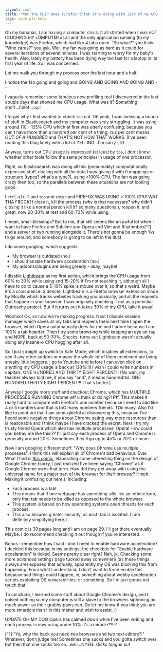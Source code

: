 ```yaml
---
layout: post
title: "Wat the FLIP does Firefox think it's doing with 138% of my CPU power?!"
tags: code plz-help
---
```


Oh my bananas, I am having a computer crisis. It all started when I was nOT tOUCHING mY cOMPUTER at all and the only application running (to my knowledge) was Firefox, which had like 4 tabs open. "So what?" you think. "Who cares?" you ask. Well, my fan was going as hard as it could for several iterations of several minutes. I was starting to worry for my baby's health.<!--more--> Also, lately my battery has been dying way too fast for a laptop in its first year of life. So I was concerned.

Let me walk you through my process over the last hour and a half.

I notice the fan going and going and GOING AND GOING AND GOING AND --

I vaguely remember some fabulous new profiling tool I discovered in the last couple days that showed me CPU usage. What was it? Something short...hblot...`top`!

I forget why I first wanted to check `top` out. Oh yeah, I was indexing a bunch of stuff in Elasticsearch and my computer was srsly struggling. It was using around 110 - 135% CPU which at first was utterly confusing, because you can't have more than a hundred per cent of a thing, cuz _per cent_ means _OUT OF A HUNDRED_ and THAT'S NOT HOW THAT WORKS. (I've been reading this blog lately with a lot of YELLING...I'm sorry :,D)

Anyway, turns out CPU usage is expressed (at least by `top`, I don't know whether other tools follow the same principle) in usage of one processor. 

Right, so Elasticsearch was doing all this (presumably) computationally expensive stuff, dealing with all the data I was giving it with 0 mappings or structure (types? what's a type?), using >100% CPU. The fan was going crazy then too, so the parallels between these situations are not looking good.

I `ctrl-alt-T` and `top` and `enter` and FIREFOX WAS USING > 100% CPU! WAT THA FROCK! I close it, kill the process (why is that necessary? why didn't closing it like a normal person kill it? so many questions.), reopen it, and great, now 20-30% at rest and 60-70% while using. 

I mean, small blessings? But to me, that still seems like an awful lot when I want to have Firefox and Sublime and Opera and Vim and Rhythmbox[^1] and a server or two running alongside it. There's not gonna be enough %s to go around, and somebody is going to be left in the dust.

I do some googling, which suggests:

- My browser is outdated (no.)
- I should enable hardware acceleration (no.)
- My addons/plugins are being greedy - okay, maybe!

I disable [Lightbeam](https://www.mozilla.org/en-US/lightbeam/) as my first action, which brings the CPU usage from 60% to 30% while using and 15-20% if I'm not touching it, although all I have to do to cause a 5-10% spike is mouse over it, so that's weird. Maybe it's a coincidence. Sidenote, Lightbeam is a Firefox browser extension made by Mozilla which tracks websites tracking you basically, and all the requests that happen in your browser. I was originally checking it out as a potential Outreachy project. But if it turns out it takes 30% of my CPU, take it away!

Woohoo! Ok, so now we're making progress. Next I disable session manager which saves all my tabs and reopens them next time I open the browser, which Opera automatically does for me and I adore because I am 100% a tab hoarder. Then I try some browsing while keeping an eye on `top` and NOPE, back at 50-70%. Shucks, turns out Lightbeam wasn't actually doing any insane-o CPU hogging after all.

So I just straight up switch to Safe Mode, which disables all extensions, to see if any other addons or maybe the whole lot of them combined are being sneaky little buggers. I go to Youtube and before I can even click on anything my CPU usage is back at 138%!!!! I wish I could write numbers in capitals. ONE HUNDRED AND THIRTY EIGHT PERCENT!! (No wait, my teacher always told me, if you say "and", it means hundredths. ONE HUNDRED THIRTY EIGHT PERCENT!!! That's better.) 

Anyway I google more stuff and checkout Chrome, which has MULTIPLE PROCESSES RUNNING Chrome wtf u think ur doing?! Pff. This makes it really hard to compare with Firefox's one number because I need to add like 4 or 5 numbers and that is toO many numbers friends. TOo many. Also I'd like to point out that I am semi-gleeful at discovering this, because I've heard some negative things about Chrome eating way more resources than is reasonable and I think maybe I have cracked the secret. Next I try my trusty friend Opera which also has multiple processes! Opera! How could you betray me like this!?? I'll just say each process of Opera and Chrome is generally around 20%. Sometimes they'll go up to 45% or 70% or more.

Now I am googling different stuff: "Why does Chrome use multiple processes". I think this will explain all of Chrome's bad behaviour. Ever. What I find is [this comic](https://www.google.com/googlebooks/chrome/), elaborating some interesting thing on the design of Google Chrome (sorry, I just realized I've been saying "Chrome" as if Google Chrome owns that term. How did they get away with using the universal name for a major part of the browser for _their_ browser? Hmph. Making it confusing out here.), including:

- Each process is a tab!
- This means that if one webpage has something silly like an infinite loop, only that tab needs to be killed as opposed to the whole browser.
- This system is based on how operating systems open threads for each process.
- This also ensures greater security, as each tab is isolated. (I am definitely simplifying here.)

This comic is 39 pages long and I am on page 29. I'll get there eventually. Maybe. I do recommend checking it out though if you're interested.

Bonus - remember how I said I don't need to enable hardware acceleration? I decided this because in my settings, the checkbox for "Enable hardware acceleration" is ticked. Seems pretty clear right? Nah, jk. Checking some more advanced settings page tucked away somewhere (as these things always are) exposed that actually, apparently my OS was blocking this from happening. From what I understand, I don't want to force enable this because bad things could happen, ie, something about webby acceleration scripts exploiting OS vulnerabilities, or something. So I'm just gonna not touch that.

To conclude, I learned some stuff about Google Chrome's design, and I solved nothing so my computer is still a slave to the browsers siphoning as much power as their grubby paws can. Do let me know if you think you are more smarticle than I in this matter and wish to assist. :)

UPDATE OH MY DOG Opera has calmed down while I've been writing and each process is now using under 10% it's a miracle??!!?


[^1] "Yo, why the heck you need two browsers and two text editors?!" Whatever, don't judge me! Sometimes one sucks and you gotta switch over but then that one sucks too so...well...NYEH. *sticks tongue out*

